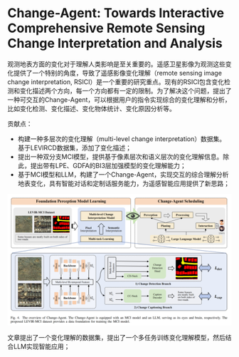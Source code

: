 # Change-Agent: Towards Interactive Comprehensive Remote Sensing Change Interpretation and Analysis

观测地表方面的变化对于理解人类影响是至关重要的。遥感卫星影像为观测这些变化提供了一个特别的角度，导致了遥感影像变化理解（remote sensing image change interpretation, RSICI）是一个重要的研究重点。现有的RSICI包含变化检测和变化描述两个方向，每一个方向都有一定的限制。为了解决这个问题，提出了一种可交互的Change-Agent，可以根据用户的指令实现综合的变化理解和分析，比如变化检测、变化描述、变化物体统计、变化原因分析等。

贡献点：

* 构建一种多层次的变化理解（multi-level change interpretation）数据集。基于LEVIRCD数据集，添加了变化描述；
* 提出一种双分支MCI模型，提供基于像素层次和语义层次的变化理解信息。除此，提出带有LPE、GDFA的BI3层加强模型的变化理解能力；
* 基于MCI模型和LLM，构建了一个Change-Agent，实现交互的综合理解分析地表变化，具有智能对话和定制话服务能力，为遥感智能应用提供了新思路；

![network](figures/截屏2024-04-30%2016.17.59.png)

文章提出了一个变化理解的数据集，提出了一个多任务训练变化理解模型，然后结合LLM实现智能应用；

